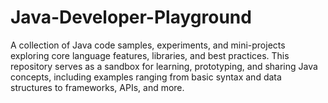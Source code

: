 # Java-Developer-Playground
A collection of Java code samples, experiments, and mini-projects exploring core language features, libraries, and best practices. This repository serves as a sandbox for learning, prototyping, and sharing Java concepts, including examples ranging from basic syntax and data structures to frameworks, APIs, and more.

